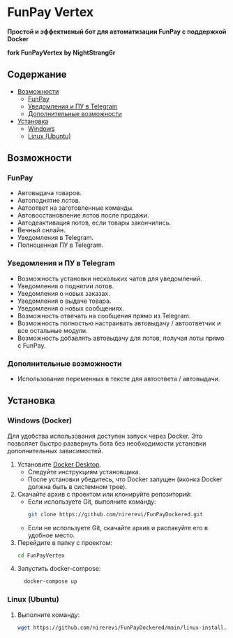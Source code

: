 # FunPay Vertex
**Простой и эффективный бот для автоматизации FunPay с поддержкой Docker**

**fork FunPayVertex by NightStrang6r** 

## Содержание
- [Возможности](#возможности)
  - [FunPay](#funpay)
  - [Уведомления и ПУ в Telegram](#уведомления-и-пу-в-telegram)
  - [Дополнительные возможности](#дополнительные-возможности)
- [Установка](#установка)
  - [Windows](#windows)
  - [Linux (Ubuntu)](#linux-ubuntu)

## Возможности

### FunPay
- Автовыдача товаров.
- Автоподнятие лотов.
- Автоответ на заготовленные команды.
- Автовосстановление лотов после продажи.
- Автодеактивация лотов, если товары закончились.
- Вечный онлайн.
- Уведомления в Telegram.
- Полноценная ПУ в Telegram.

### Уведомления и ПУ в Telegram
- Возможность установки нескольких чатов для уведомлений.
- Уведомления о поднятии лотов.
- Уведомления о новых заказах.
- Уведомления о выдаче товара.
- Уведомления о новых сообщениях.
- Возможность отвечать на сообщения прямо из Telegram.
- Возможность полностью настраивать автовыдачу / автоответчик и все остальные модули.
- Возможность добавлять автовыдачу для лотов, получая лоты прямо с FunPay.

### Дополнительные возможности
- Использование переменных в тексте для автоответа / автовыдачи.

## Установка

### Windows (Docker)
Для удобства использования доступен запуск через Docker. Это позволяет быстро развернуть бота без необходимости установки дополнительных зависимостей.

1. Установите [Docker Desktop](https://www.docker.com/products/docker-desktop/).
   - Следуйте инструкциям установщика.
   - После установки убедитесь, что Docker запущен (иконка Docker должна быть в системном трее).
2. Скачайте архив с проектом или клонируйте репозиторий:
   - Если используете Git, выполните команду:
     ```bash
     git clone https://github.com/nirerevi/FunPayDockered.git
     ```
   - Если не используете Git, скачайте архив и распакуйте его в удобное место.
3. Перейдите в папку с проектом:
   ```bash
   cd FunPayVertex
   ```
4. Запустить docker-compose:
    ```bash
      docker-compose up
    ```

### Linux (Ubuntu)
1. Выполните команду:
   ```bash
   wget https://github.com/nirerevi/FunPayDockered/main/linux-install.sh -nc && bash linux-install.sh
   ```
   